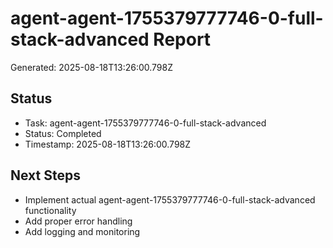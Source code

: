 # agent-agent-1755379777746-0-full-stack-advanced Report

Generated: 2025-08-18T13:26:00.798Z

## Status
- Task: agent-agent-1755379777746-0-full-stack-advanced
- Status: Completed
- Timestamp: 2025-08-18T13:26:00.798Z

## Next Steps
- Implement actual agent-agent-1755379777746-0-full-stack-advanced functionality
- Add proper error handling
- Add logging and monitoring

